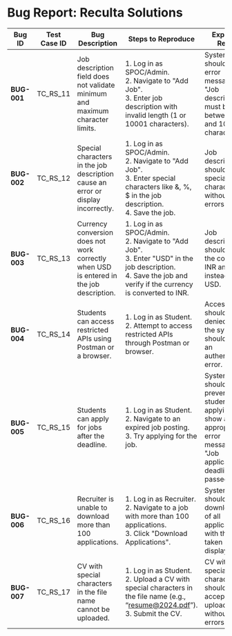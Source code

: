 # **Bug Report: Reculta Solutions**


| **Bug ID** | **Test Case ID** | **Bug Description**                                                                  | **Steps to Reproduce**                                                                                             | **Expected Result**                                                                                   | **Actual Result**                                             | **Severity** | **Status**    | **Assigned To** | **Resolution**     |
|------------|------------------|-------------------------------------------------------------------------------------|-------------------------------------------------------------------------------------------------------------------|-------------------------------------------------------------------------------------------------------|-------------------------------------------------------------|--------------|---------------|------------------|--------------------|
| **BUG-001** | TC_RS_11         | Job description field does not validate minimum and maximum character limits.     | 1. Log in as SPOC/Admin.<br> 2. Navigate to "Add Job".<br> 3. Enter job description with invalid length (1 or 10001 characters). | System should show error message: "Job description must be between 20 and 10000 characters."            | No error message is displayed, and the job description is submitted with invalid length.              | High         | Open          | Dev       | Pending |
| **BUG-002** | TC_RS_12         | Special characters in the job description cause an error or display incorrectly.    | 1. Log in as SPOC/Admin.<br> 2. Navigate to "Add Job".<br> 3. Enter special characters like &, %, $ in the job description.<br> 4. Save the job. | Job description should handle special characters without errors.                                         | Special characters result in the system crashing or errors during saving.                            | Medium       | Open          | Dev      | Fixed       |
| **BUG-003** | TC_RS_13         | Currency conversion does not work correctly when USD is entered in the job description. | 1. Log in as SPOC/Admin.<br> 2. Navigate to "Add Job".<br> 3. Enter "USD" in the job description.<br> 4. Save the job and verify if the currency is converted to INR. | Job description should show the converted INR amount instead of USD.                                     | USD is displayed without conversion to INR.                                                        | High         | Open          | Dev        | Fixed and Verified |
| **BUG-004** | TC_RS_14         | Students can access restricted APIs using Postman or a browser.                    | 1. Log in as Student.<br> 2. Attempt to access restricted APIs through Postman or browser. | Access should be denied, and the system should return an authentication error.                          | Students can successfully access restricted APIs.                                                  | Critical     | Open          | Dev    | Pending |
| **BUG-005** | TC_RS_15         | Students can apply for jobs after the deadline.                                     | 1. Log in as Student.<br> 2. Navigate to an expired job posting.<br> 3. Try applying for the job. | System should prevent the student from applying and show an appropriate error message like "Job application deadline has passed". | Students are still able to apply for expired job postings.                                           | High         | Open          | Dev       | Fixed       |
| **BUG-006** | TC_RS_16         | Recruiter is unable to download more than 100 applications.                         | 1. Log in as Recruiter.<br> 2. Navigate to a job with more than 100 applications.<br> 3. Click "Download Applications". | System should allow downloading of all applications, with the time taken displayed.                    | The recruiter is unable to download all applications, and the system hangs.                         | Medium       | Open          | Dev     | Pending        |
| **BUG-007** | TC_RS_17         | CV with special characters in the file name cannot be uploaded.                    | 1. Log in as Student.<br> 2. Upload a CV with special characters in the file name (e.g., “resume@2024.pdf”).<br> 3. Submit the CV. | CV with special characters should be accepted and uploaded without errors.                             | CV with special characters in the file name causes an upload error.                                 | Low          | Open          | Dev     | Pending |

